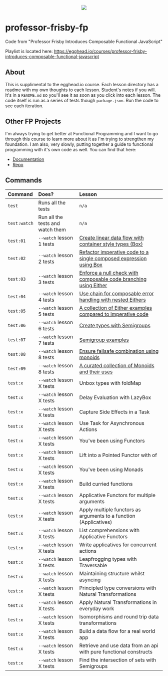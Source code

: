 <p align="center">
  <img src="https://raw.githubusercontent.com/mrpotatoes/professor-frisby-fp/master/assets/fp-professor-frisby.jpg" />
</p>

# professor-frisby-fp
Code from "Professor Frisby Introduces Composable Functional JavaScript"

Playlist is located here: https://egghead.io/courses/professor-frisby-introduces-composable-functional-javascript

## About
This is supplimental to the egghead.io course. Each lesson directory has a readme with my own thoughts to each lesson. Student's notes if you will. It's in a `README.md` so you'll see it as soon as you click into each lesson. The code itself is run as a series of tests though `package.json`. Run the code to see each iteration.

## Other FP Projects
I'm always trying to get better at Functional Programming and I want to go through this course to learn more about it as I'm trying to strengthen my foundation. I am also, very slowly, putting together a guide to functional programming with it's own code as well. You can find that here: 

* [Documentation](https://mrpotatoes.github.io/functional-programming-in-js-reference)
* [Repo](https://github.com/mrpotatoes/functional-programming-in-js-reference)

## Commands
| Command | Does? | Lesson | 
|:------|:------------|:---|
| `test` | Runs all the tests | `n/a` |
| `test:watch` | Run all the tests and watch them | `n/a` |
| `test:01` | `--watch` lesson 1 tests | [Create linear data flow with container style types (Box)](https://github.com/mrpotatoes/professor-frisby-fp/tree/master/lessons/lesson01) | 
| `test:02` | `--watch` lesson 2 tests | [Refactor imperative code to a single composed expression using Box](https://github.com/mrpotatoes/professor-frisby-fp/tree/master/lessons/lesson02) |
| `test:03` | `--watch` lesson 3 tests | [Enforce a null check with composable code branching using Either](https://github.com/mrpotatoes/professor-frisby-fp/tree/master/lessons/lesson03) |
| `test:04` | `--watch` lesson 4 tests | [Use chain for composable error handling with nested Eithers](https://github.com/mrpotatoes/professor-frisby-fp/tree/master/lessons/lesson04) |
| `test:05` | `--watch` lesson 5 tests | [A collection of Either examples compared to imperative code](https://github.com/mrpotatoes/professor-frisby-fp/tree/master/lessons/lesson05) |
| `test:06` | `--watch` lesson 6 tests | [Create types with Semigroups](https://github.com/mrpotatoes/professor-frisby-fp/tree/master/lessons/lesson60) |
| `test:07` | `--watch` lesson 7 tests | [Semigroup examples](https://github.com/mrpotatoes/professor-frisby-fp/tree/master/lessons/lesson07) |
| `test:08` | `--watch` lesson 8 tests | [Ensure failsafe combination using monoids](https://github.com/mrpotatoes/professor-frisby-fp/tree/master/lessons/lesson08) |
| `test:09` | `--watch` lesson 8 tests | [A curated collection of Monoids and their uses](https://github.com/mrpotatoes/professor-frisby-fp/tree/master/lessons/lesson09) | 
| `test:x` | `--watch` lesson X tests | Unbox types with foldMap | 
| `test:x` | `--watch` lesson X tests | Delay Evaluation with LazyBox | 
| `test:x` | `--watch` lesson X tests | Capture Side Effects in a Task | 
| `test:x` | `--watch` lesson X tests | Use Task for Asynchronous Actions | 
| `test:x` | `--watch` lesson X tests | You've been using Functors | 
| `test:x` | `--watch` lesson X tests | Lift into a Pointed Functor with of | 
| `test:x` | `--watch` lesson X tests | You've been using Monads | 
| `test:x` | `--watch` lesson X tests | Build curried functions | 
| `test:x` | `--watch` lesson X tests | Applicative Functors for multiple arguments | 
| `test:x` | `--watch` lesson X tests | Apply multiple functors as arguments to a function (Applicatives) | 
| `test:x` | `--watch` lesson X tests | List comprehensions with Applicative Functors | 
| `test:x` | `--watch` lesson X tests | Write applicatives for concurrent actions | 
| `test:x` | `--watch` lesson X tests | Leapfrogging types with Traversable | 
| `test:x` | `--watch` lesson X tests | Maintaining structure whilst asyncing | 
| `test:x` | `--watch` lesson X tests | Principled type conversions with Natural Transformations | 
| `test:x` | `--watch` lesson X tests | Apply Natural Transformations in everyday work | 
| `test:x` | `--watch` lesson X tests | Isomorphisms and round trip data transformations | 
| `test:x` | `--watch` lesson X tests | Build a data flow for a real world app | 
| `test:x` | `--watch` lesson X tests | Retrieve and use data from an api with pure functional constructs | 
| `test:x` | `--watch` lesson X tests | Find the intersection of sets with Semigroups | 
